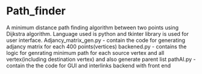 # Path_finder
A minimum distance path finding algorithm between two points using Dijkstra algorithm. Language used is python and tkinter library is used for user interface.  Adjancy_matrix_gen.py - contain the code for generating adjancy matrix for each 400 points(vertices)  backened.py - contains the logic for genrating minimum path for each source vertex and all vertex(including destination vertex) and also generate parent list  pathAI.py - contain the the code for GUI and interlinks backend with front end
